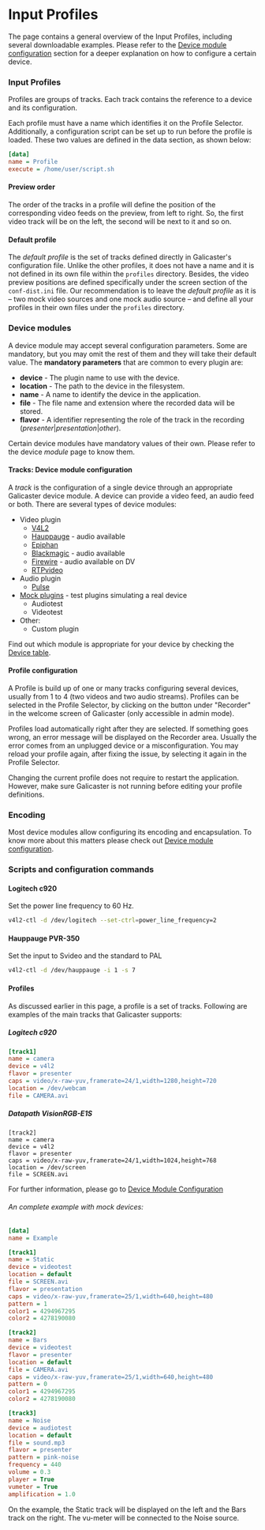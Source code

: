 Input Profiles
==============

The page contains a general overview of the Input Profiles, including several downloadable examples. Please refer to the [Device module configuration](DeviceModuleConfiguration.md) section for a deeper explanation on how to configure a certain device.

### Input Profiles
Profiles are groups of tracks. Each track contains the reference to a device and its configuration.

Each profile must have a name which identifies it on the Profile Selector. Additionally, a configuration script can be set up to run before the profile is loaded. These two values are defined in the data section, as shown below:

```ini
[data]
name = Profile  
execute = /home/user/script.sh  
```
#### Preview order
The order of the tracks in a profile will define the position of the corresponding video feeds on the preview, from left to right. So, the first video track will be on the left, the second will be next to it and so on.

#### Default profile
The *default profile* is the set of tracks defined directly in Galicaster's configuration file. Unlike the other profiles, it does not have a name and it is not defined in its own file within the `profiles` directory. Besides, the video preview positions are defined specifically under the screen section of the `conf-dist.ini` file. Our recommendation is to leave the *default profile* as it is – two mock video sources and one mock audio source – and define all your profiles in their own files under the `profiles` directory.


### Device modules
A device module may accept several configuration parameters. Some are mandatory, but you may omit the rest of them and they will take their default value.
The **mandatory parameters** that are common to every plugin are:

* **device** - The plugin name to use with the device.
* **location** - The path to the device in the filesystem.
* **name** - A name to identify the device in the application.
* **file** - The file name and extension where the recorded data will be stored.
* **flavor** - A identifier representing the role of the track in the recording (*presenter*|*presentation*|*other*).

Certain device modules have mandatory values of their own. Please refer to the device *module* page to know them.

#### Tracks: Device module configuration
A *track* is the configuration of a single device through an appropriate Galicaster device module. A device can provide a video feed, an audio feed or both.
There are several types of device modules:

* Video plugin
  * [V4L2](DeviceModules/V4L2.md)
  * [Hauppauge](DeviceModules/Hauppauge.md) - audio available
  * [Epiphan](DeviceModules/Epiphan.md)
  * [Blackmagic](DeviceModules/Blackmagic.md) - audio available
  * [Firewire](DeviceModules/Firewire.md) - audio available on DV
  * [RTPvideo](DeviceModules/RTPvideo.md)
* Audio plugin
  * [Pulse](DeviceModules/Pulse.md)
* [Mock plugins](DeviceModules/Mock.md) - test plugins simulating a real device
  * Audiotest
  * Videotest
* Other:
  * Custom plugin

Find out which module is appropriate for your device by checking the [Device table](../HardwareRecommendations/CompatibleHardware.md).

#### Profile configuration
A Profile is build up of one or many tracks configuring several devices, usually from 1 to 4 (two videos and two audio streams). Profiles can be selected in the Profile Selector, by clicking on the button under "Recorder" in the welcome screen of Galicaster (only accessible in admin mode).

Profiles load automatically right after they are selected. If something goes wrong, an error message will be displayed on the Recorder area. Usually the error comes from an unplugged device or a misconfiguration. You may reload your profile again, after fixing the issue, by selecting it again in the Profile Selector.

Changing the current profile does not require to restart the application. However, make sure Galicaster is not running before editing your profile definitions.

### Encoding
Most device modules allow configuring its encoding and encapsulation. To know more about this matters please check out [Device module configuration](DeviceModuleConfiguration.md).

### Scripts and configuration commands
#### Logitech c920
Set the power line frequency to 60 Hz.
```bash
v4l2-ctl -d /dev/logitech --set-ctrl=power_line_frequency=2
```

#### Hauppauge PVR-350
Set the input to Svideo and the standard to PAL
```bash
v4l2-ctl -d /dev/hauppauge -i 1 -s 7
```

#### Profiles
As discussed earlier in this page, a profile is a set of tracks. Following are examples of the main tracks that Galicaster supports:

##### Logitech c920
```ini
[track1]
name = camera
device = v4l2
flavor = presenter
caps = video/x-raw-yuv,framerate=24/1,width=1280,height=720
location = /dev/webcam
file = CAMERA.avi
```

##### Datapath VisionRGB-E1S
```ìni
[track2]
name = camera
device = v4l2
flavor = presenter
caps = video/x-raw-yuv,framerate=24/1,width=1024,height=768
location = /dev/screen
file = SCREEN.avi
```
For further information, please go to [Device Module Configuration](DeviceModuleConfiguration.md)

###### An complete example with mock devices:
```ini
[data]
name = Example

[track1]
name = Static
device = videotest
location = default
file = SCREEN.avi
flavor = presentation
caps = video/x-raw-yuv,framerate=25/1,width=640,height=480
pattern = 1
color1 = 4294967295
color2 = 4278190080

[track2]
name = Bars
device = videotest
flavor = presenter
location = default
file = CAMERA.avi
caps = video/x-raw-yuv,framerate=25/1,width=640,height=480
pattern = 0
color1 = 4294967295
color2 = 4278190080

[track3]
name = Noise
device = audiotest
location = default
file = sound.mp3
flavor = presenter
pattern = pink-noise
frequency = 440
volume = 0.3
player = True
vumeter = True
amplification = 1.0
```
On the example, the Static track will be displayed on the left and the Bars track on the right. The vu-meter will be connected to the Noise source.
